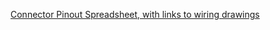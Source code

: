 

[Connector Pinout Spreadsheet, with links to wiring drawings](https://docs.google.com/spreadsheets/d/1ZlcC5cdCwjYoV-z49MNaa9zpLiu_ZYBIx5H-j0F6QpI)

